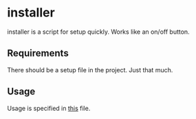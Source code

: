 # installer

installer is a script for setup quickly. Works like an on/off button.

## Requirements

There should be a setup file in the project. Just that much.

## Usage

Usage is specified in [this](https://github.com/bug3/installer/blob/master/USAGE.md) file.
